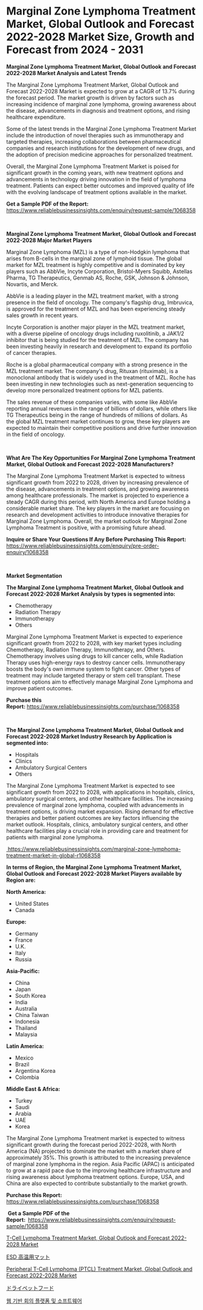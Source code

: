 <p><h1>Marginal Zone Lymphoma Treatment Market, Global Outlook and Forecast 2022-2028 Market Size, Growth and Forecast from 2024 - 2031</h1></p><p><strong>Marginal Zone Lymphoma Treatment Market, Global Outlook and Forecast 2022-2028 Market Analysis and Latest Trends</strong></p>
<p><p>The Marginal Zone Lymphoma Treatment Market, Global Outlook and Forecast 2022-2028 Market is expected to grow at a CAGR of 13.7% during the forecast period. The market growth is driven by factors such as increasing incidence of marginal zone lymphoma, growing awareness about the disease, advancements in diagnosis and treatment options, and rising healthcare expenditure.</p><p>Some of the latest trends in the Marginal Zone Lymphoma Treatment Market include the introduction of novel therapies such as immunotherapy and targeted therapies, increasing collaborations between pharmaceutical companies and research institutions for the development of new drugs, and the adoption of precision medicine approaches for personalized treatment.</p><p>Overall, the Marginal Zone Lymphoma Treatment Market is poised for significant growth in the coming years, with new treatment options and advancements in technology driving innovation in the field of lymphoma treatment. Patients can expect better outcomes and improved quality of life with the evolving landscape of treatment options available in the market.</p></p>
<p><strong>Get a Sample PDF of the Report:&nbsp;</strong> <a href="https://www.reliablebusinessinsights.com/enquiry/request-sample/1068358">https://www.reliablebusinessinsights.com/enquiry/request-sample/1068358</a></p>
<p>&nbsp;</p>
<p><strong>Marginal Zone Lymphoma Treatment Market, Global Outlook and Forecast 2022-2028 Major Market Players</strong></p>
<p><p>Marginal Zone Lymphoma (MZL) is a type of non-Hodgkin lymphoma that arises from B-cells in the marginal zone of lymphoid tissue. The global market for MZL treatment is highly competitive and is dominated by key players such as AbbVie, Incyte Corporation, Bristol-Myers Squibb, Astellas Pharma, TG Therapeutics, Genmab AS, Roche, GSK, Johnson & Johnson, Novartis, and Merck.</p><p>AbbVie is a leading player in the MZL treatment market, with a strong presence in the field of oncology. The company's flagship drug, Imbruvica, is approved for the treatment of MZL and has been experiencing steady sales growth in recent years.</p><p>Incyte Corporation is another major player in the MZL treatment market, with a diverse pipeline of oncology drugs including ruxolitinib, a JAK1/2 inhibitor that is being studied for the treatment of MZL. The company has been investing heavily in research and development to expand its portfolio of cancer therapies.</p><p>Roche is a global pharmaceutical company with a strong presence in the MZL treatment market. The company's drug, Rituxan (rituximab), is a monoclonal antibody that is widely used in the treatment of MZL. Roche has been investing in new technologies such as next-generation sequencing to develop more personalized treatment options for MZL patients.</p><p>The sales revenue of these companies varies, with some like AbbVie reporting annual revenues in the range of billions of dollars, while others like TG Therapeutics being in the range of hundreds of millions of dollars. As the global MZL treatment market continues to grow, these key players are expected to maintain their competitive positions and drive further innovation in the field of oncology.</p></p>
<p>&nbsp;</p>
<p><strong>What Are The Key Opportunities For Marginal Zone Lymphoma Treatment Market, Global Outlook and Forecast 2022-2028 Manufacturers?</strong></p>
<p><p>The Marginal Zone Lymphoma Treatment Market is expected to witness significant growth from 2022 to 2028, driven by increasing prevalence of the disease, advancements in treatment options, and growing awareness among healthcare professionals. The market is projected to experience a steady CAGR during this period, with North America and Europe holding a considerable market share. The key players in the market are focusing on research and development activities to introduce innovative therapies for Marginal Zone Lymphoma. Overall, the market outlook for Marginal Zone Lymphoma Treatment is positive, with a promising future ahead.</p></p>
<p><strong>Inquire or Share Your Questions If Any Before Purchasing This Report:</strong> <a href="https://www.reliablebusinessinsights.com/enquiry/pre-order-enquiry/1068358">https://www.reliablebusinessinsights.com/enquiry/pre-order-enquiry/1068358</a></p>
<p>&nbsp;</p>
<p><strong>Market Segmentation</strong></p>
<p><strong>The Marginal Zone Lymphoma Treatment Market, Global Outlook and Forecast 2022-2028 Market Analysis by types is segmented into:</strong></p>
<p><ul><li>Chemotherapy</li><li>Radiation Therapy</li><li>Immunotherapy</li><li>Others</li></ul></p>
<p><p>Marginal Zone Lymphoma Treatment Market is expected to experience significant growth from 2022 to 2028, with key market types including Chemotherapy, Radiation Therapy, Immunotherapy, and Others. Chemotherapy involves using drugs to kill cancer cells, while Radiation Therapy uses high-energy rays to destroy cancer cells. Immunotherapy boosts the body's own immune system to fight cancer. Other types of treatment may include targeted therapy or stem cell transplant. These treatment options aim to effectively manage Marginal Zone Lymphoma and improve patient outcomes.</p></p>
<p><strong>Purchase this Report:&nbsp;</strong><a href="https://www.reliablebusinessinsights.com/purchase/1068358">https://www.reliablebusinessinsights.com/purchase/1068358</a></p>
<p>&nbsp;</p>
<p><strong>The Marginal Zone Lymphoma Treatment Market, Global Outlook and Forecast 2022-2028 Market Industry Research by Application is segmented into:</strong></p>
<p><ul><li>Hospitals</li><li>Clinics</li><li>Ambulatory Surgical Centers</li><li>Others</li></ul></p>
<p><p>The Marginal Zone Lymphoma Treatment Market is expected to see significant growth from 2022 to 2028, with applications in hospitals, clinics, ambulatory surgical centers, and other healthcare facilities. The increasing prevalence of marginal zone lymphoma, coupled with advancements in treatment options, is driving market expansion. Rising demand for effective therapies and better patient outcomes are key factors influencing the market outlook. Hospitals, clinics, ambulatory surgical centers, and other healthcare facilities play a crucial role in providing care and treatment for patients with marginal zone lymphoma.</p></p>
<p><a href="https://www.reliablebusinessinsights.com/marginal-zone-lymphoma-treatment-market-in-global-r1068358">&nbsp;https://www.reliablebusinessinsights.com/marginal-zone-lymphoma-treatment-market-in-global-r1068358</a></p>
<p><strong>In terms of Region, the Marginal Zone Lymphoma Treatment Market, Global Outlook and Forecast 2022-2028 Market Players available by Region are:</strong></p>
<p>
    <p> <strong> North America: </strong>
        <ul>
            <li>United States</li>
            <li>Canada</li>
        </ul>
        </p> 
    <p> <strong> Europe: </strong>
        <ul>
            <li>Germany</li>
            <li>France</li>
            <li>U.K.</li>
            <li>Italy</li>
            <li>Russia</li>
        </ul>
        </p> 
    <p> <strong> Asia-Pacific: </strong>
        <ul>
            <li>China</li>
            <li>Japan</li>
            <li>South Korea</li>
            <li>India</li>
            <li>Australia</li>
            <li>China Taiwan</li>
            <li>Indonesia</li>
            <li>Thailand</li>
            <li>Malaysia</li>
        </ul>
        </p> 
    <p> <strong> Latin America: </strong>
        <ul>
            <li>Mexico</li>
            <li>Brazil</li>
            <li>Argentina Korea</li>
            <li>Colombia</li>
        </ul>
        </p> 
    <p> <strong> Middle East & Africa: </strong>
        <ul>
            <li>Turkey</li>
            <li>Saudi</li>
            <li>Arabia</li>
            <li>UAE</li>
            <li>Korea</li>
        </ul>
    </p>
    </p>
<p><p>The Marginal Zone Lymphoma Treatment market is expected to witness significant growth during the forecast period 2022-2028, with North America (NA) projected to dominate the market with a market share of approximately 35%. This growth is attributed to the increasing prevalence of marginal zone lymphoma in the region. Asia Pacific (APAC) is anticipated to grow at a rapid pace due to the improving healthcare infrastructure and rising awareness about lymphoma treatment options. Europe, USA, and China are also expected to contribute substantially to the market growth.</p></p>
<p><strong>Purchase this Report: </strong><a href="https://www.reliablebusinessinsights.com/purchase/1068358">https://www.reliablebusinessinsights.com/purchase/1068358</a></p>
<p>&nbsp;<strong>Get a Sample PDF of the Report:&nbsp;&nbsp;</strong><a href="https://www.reliablebusinessinsights.com/enquiry/request-sample/1068358">https://www.reliablebusinessinsights.com/enquiry/request-sample/1068358</a></p>
<p><strong></strong></p>
<p><p><a href="https://github.com/Sinjinluong3e0awx2m195k76/Market-Research-Report-List-2/blob/main/t-cell-lymphoma-treatment-market-global-outlook-and-forecast-2022-2028-market.md">T-Cell Lymphoma Treatment Market, Global Outlook and Forecast 2022-2028 Market</a></p><p><a href="https://github.com/TysonKub/Market-Research-Report-List-1/blob/main/449704685247.md">ESD 高温用マット</a></p><p><a href="https://github.com/HarmonyBogan1944/Market-Research-Report-List-1/blob/main/peripheral-t-cell-lymphoma-ptcl-treatment-market-global-outlook-and-forecast-2022-2028-market.md">Peripheral T-Cell Lymphoma (PTCL) Treatment Market, Global Outlook and Forecast 2022-2028 Market</a></p><p><a href="https://medium.com/@elishelacruz56456/2024%E5%B9%B4%E3%81%8B%E3%82%892031%E5%B9%B4%E3%81%BE%E3%81%A7%E3%81%AE%E6%9C%9F%E9%96%93%E3%81%AB%E4%BA%88%E6%B8%AC%E3%81%95%E3%82%8C%E3%82%8B%E3%83%89%E3%83%A9%E3%82%A4%E3%83%9A%E3%83%83%E3%83%88%E3%83%95%E3%83%BC%E3%83%89%E5%B8%82%E5%A0%B4%E3%81%AE%E3%83%88%E3%83%AC%E3%83%B3%E3%83%89%E3%81%A8%E5%B8%82%E5%A0%B4%E5%88%86%E6%9E%90-25eea77e1221">ドライペットフード</a></p><p><a href="https://medium.com/@sophieinleeds/%EC%9B%B9-%EA%B8%B0%EB%B0%98-%ED%9A%8C%EC%9D%98-%ED%94%8C%EB%9E%AB%ED%8F%BC-%EB%B0%8F-%EC%86%8C%ED%94%84%ED%8A%B8%EC%9B%A8%EC%96%B4-%EC%8B%9C%EC%9E%A5-%EC%84%B1%EA%B3%B5%EC%A0%81%EC%9D%B8-%EB%B9%84%EC%A6%88%EB%8B%88%EC%8A%A4-%EC%A0%84%EB%9E%B5%EC%9D%98-%EC%97%B4%EC%87%A0-2031%EB%85%84%EA%B9%8C%EC%A7%80-%EC%98%88%EC%83%81-b1e3505b3ca2">웹 기반 회의 플랫폼 및 소프트웨어</a></p></p>